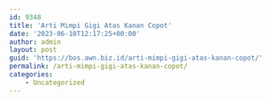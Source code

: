 ```yaml
---
id: 9348
title: 'Arti Mimpi Gigi Atas Kanan Copot'
date: '2023-06-10T12:17:25+00:00'
author: admin
layout: post
guid: 'https://bos.awn.biz.id/arti-mimpi-gigi-atas-kanan-copot/'
permalink: /arti-mimpi-gigi-atas-kanan-copot/
categories:
    - Uncategorized
---
```



